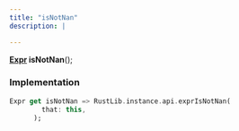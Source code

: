 ```yaml
---
title: "isNotNan"
description: |

---
```

<span class="dart-code"><strong>[Expr] isNotNan</strong>();</span>


### Implementation
```dart
Expr get isNotNan => RustLib.instance.api.exprIsNotNan(
        that: this,
      );
```

[Expr]: /reference/classes/expr